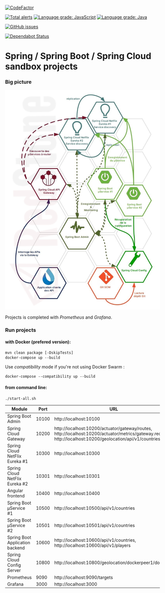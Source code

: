 [![CodeFactor](https://www.codefactor.io/repository/github/dvanderstoken/springsandbox/badge)](https://www.codefactor.io/repository/github/dvanderstoken/springsandbox)

[![Total alerts](https://img.shields.io/lgtm/alerts/g/DVanderstoken/springSandbox.svg?logo=lgtm&logoWidth=18)](https://lgtm.com/projects/g/DVanderstoken/springSandbox/alerts/)
[![Language grade: JavaScript](https://img.shields.io/lgtm/grade/javascript/g/DVanderstoken/springSandbox.svg?logo=lgtm&logoWidth=18)](https://lgtm.com/projects/g/DVanderstoken/springSandbox/context:javascript)
[![Language grade: Java](https://img.shields.io/lgtm/grade/java/g/DVanderstoken/springSandbox.svg?logo=lgtm&logoWidth=18)](https://lgtm.com/projects/g/DVanderstoken/springSandbox/context:java)

[![GitHub issues](https://img.shields.io/github/issues/DVanderstoken/springSandbox)](https://github.com/DVanderstoken/springSandbox/issues)

[![Dependabot Status](https://api.dependabot.com/badges/status?host=github&identifier=136540346)](https://dependabot.com)

# Spring / Spring Boot / Spring Cloud sandbox projects

### Big picture

![Big picture](./docs/images/DesendettementSpringCloudV3.png)

Projects is completed with *Prometheus* and *Grafana*.

### Run projects

#### with Docker (prefered version):

```
mvn clean package [-DskipTests]
docker-compose up --build
```

Use *compatibility* mode if you're not using Docker Swarm : 

```
docker-compose --compatibility up --build
```

#### from command line:

```
./start-all.sh
```

| Module                          | Port  | URL                                                                                                                                                           |
| ------------------------------- | ----- | ------------------------------------------------------------------------------------------------------------------------------------------------------------- |
| Spring Boot Admin               | 10100 | http://localhost:10100                                                                                                                                        |
| Spring Cloud Gateway            | 10200 | http://localhost:10200/actuator/gateway/routes, http://localhost:10200/actuator/metrics/gateway.requests, http://localhost:10200/geolocation/api/v1/countries |
| Spring Cloud NetFlix Eureka #1  | 10300 | http://localhost:10300                                                                                                                                        |
| Spring Cloud NetFlix Eureka #2  | 10301 | http://localhost:10301                                                                                                                                        |
| Angular frontend                | 10400 | http://localhost:10400                                                                                                                                        |
| Spring Boot µService #1         | 10500 | http://localhost:10500/api/v1/countries                                                                                                                       |
| Spring Boot µService #2         | 10501 | http://localhost:10501/api/v1/countries                                                                                                                       |
| Spring Boot Application backend | 10600 | http://localhost:10600/api/v1/countries, http://localhost:10600/api/v1/players                                                                                |
| Spring Cloud Config Server      | 10800 | http://localhost:10800/geolocation/dockerpeer1/docker                                                                                                         |
| Prometheus                      | 9090  | http://localhost:9090/targets                                                                                                                                 |
| Grafana                         | 3000  | http://localhost:3000                                                                                                                                         |
